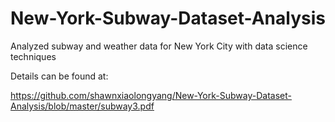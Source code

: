 # New-York-Subway-Dataset-Analysis
Analyzed subway and weather data for New York City with data science techniques

Details can be found at:

https://github.com/shawnxiaolongyang/New-York-Subway-Dataset-Analysis/blob/master/subway3.pdf
